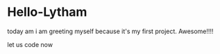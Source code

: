 # Hello-Lytham
today am i am greeting myself because it's my first project. Awesome!!!!

let us code now
